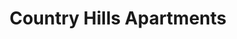 ---
title: Country Hills Apartments
phone: (408) 578-8441
website: https://midpenproperty.midpen-housing.org/propertydetail?id=a0n46000003MN2IAAW
management: MidPen Property Management Corporation
tags: []
---